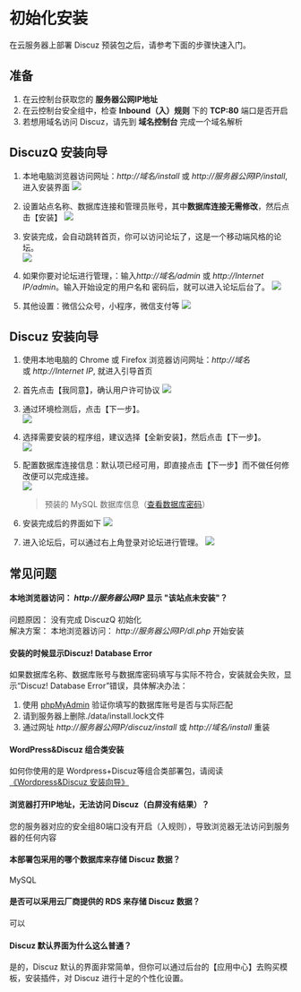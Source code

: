 # 初始化安装

在云服务器上部署 Discuz 预装包之后，请参考下面的步骤快速入门。

## 准备

1. 在云控制台获取您的 **服务器公网IP地址** 
2. 在云控制台安全组中，检查 **Inbound（入）规则** 下的 **TCP:80** 端口是否开启
3. 若想用域名访问 Discuz，请先到 **域名控制台** 完成一个域名解析

## DiscuzQ 安装向导

1. 本地电脑浏览器访问网址：*http://域名/install* 或 *http://服务器公网IP/install*, 进入安装界面
   ![](https://libs.websoft9.com/Websoft9/DocsPicture/zh/discuz/discuzq-notice-websoft9.png)

2. 设置站点名称、数据库连接和管理员账号，其中**数据库连接无需修改**，然后点击【安装】
  ![](https://libs.websoft9.com/Websoft9/DocsPicture/zh/discuz/discuzq-install-websoft9.png)

3. 安装完成，会自动跳转首页，你可以访问论坛了，这是一个移动端风格的论坛。  
   ![](https://libs.websoft9.com/Websoft9/DocsPicture/zh/discuz/discuzq-mobile-websoft9.png)

4. 如果你要对论坛进行管理，：输入*http://域名/admin* 或 *http://Internet IP/admin*。输入开始设定的用户名和
密码后，就可以进入论坛后台了。
   ![](https://libs.websoft9.com/Websoft9/DocsPicture/zh/discuz/discuzq-admin-websoft9.png)
    
5. 其他设置：微信公众号，小程序，微信支付等
   ![](https://libs.websoft9.com/Websoft9/DocsPicture/zh/discuz/discuzq-waychat-websoft9.png)

## Discuz 安装向导

1. 使用本地电脑的 Chrome 或 Firefox 浏览器访问网址：*http://域名* 或 *http://Internet IP*, 就进入引导首页

2.  首先点击【我同意】，确认用户许可协议
    ![](https://libs.websoft9.com/Websoft9/DocsPicture/zh/discuz/ds01.png)

3.  通过环境检测后，点击【下一步】。  
    ![](https://libs.websoft9.com/Websoft9/DocsPicture/zh/discuz/ds02.png)

4.  选择需要安装的程序组，建议选择【全新安装】，然后点击【下一步】。  
    ![](https://libs.websoft9.com/Websoft9/DocsPicture/zh/discuz/ds03.png)

5.  配置数据库连接信息：默认项已经可用，即直接点击【下一步】而不做任何修改便可以完成连接。   
    ![](https://libs.websoft9.com/Websoft9/DocsPicture/zh/discuz/ds04.png)

    > 预装的 MySQL 数据库信息（[查看数据库密码](/zh/stack-accounts.md#mysql)）

6.  安装完成后的界面如下
    ![](https://libs.websoft9.com/Websoft9/DocsPicture/zh/discuz/ds05.png)

7.  进入论坛后，可以通过右上角登录对论坛进行管理。
    ![](https://libs.websoft9.com/Websoft9/DocsPicture/zh/discuz/ds06.png)


## 常见问题

#### 本地浏览器访问： *http://服务器公网IP* 显示 "该站点未安装"？

问题原因： 没有完成 DiscuzQ 初始化  
解决方案： 本地浏览器访问： *http://服务器公网IP/dl.php* 开始安装

#### 安装的时候显示Discuz! Database Error

如果数据库名称、数据库账号与数据库密码填写与实际不符合，安装就会失败，显示“Discuz! Database Error”错误，具体解决办法：

1. 使用 [phpMyAdmin](/zh/admin-mysql.md) 验证你填写的数据库账号是否与实际匹配
2. 请到服务器上删除./data/install.lock文件
3. 通过网址 *http://服务器公网IP/discuz/install* 或 *http://域名/install* 重装

#### WordPress&Discuz 组合类安装

如何你使用的是 Wordpress+Discuz等组合类部署包，请阅读[《Wordpress&Discuz 安装向导》](https://support.websoft9.com/docs/wordpress/zh/stack-installation.html#wordpress-discuz-安装向导)

#### 浏览器打开IP地址，无法访问 Discuz（白屏没有结果）？

您的服务器对应的安全组80端口没有开启（入规则），导致浏览器无法访问到服务器的任何内容

#### 本部署包采用的哪个数据库来存储 Discuz 数据？

MySQL

#### 是否可以采用云厂商提供的 RDS 来存储 Discuz 数据？

可以

#### Discuz 默认界面为什么这么普通？

是的，Discuz 默认的界面非常简单，但你可以通过后台的【应用中心】去购买模板，安装插件，对 Discuz 进行十足的个性化设置。
